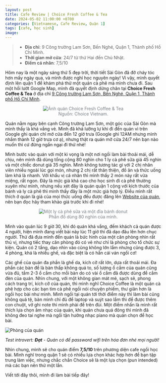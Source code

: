 ```yaml
---
layout: post
title: Cafe Review | Choice Fresh Coffee & Tea
date: 2024-05-02 11:00:00 +0700
categories: [Vietnamese, Cafe Review, Quận 1]
tags: [cafe, học sinh]
image:
---
```


> - **Địa chỉ**: 9 Công trường Lam Sơn, Bến Nghé, Quận 1, Thành phố Hồ Chí Minh.
> - **Thời gian mở cửa**: 24/7 từ thứ Hai đến Chủ Nhật.
> - **Điểm cá nhân**: 7,5/10

Hôm nay là một ngày sáng thứ 5 đẹp trời, thời tiết Sài Gòn đã đỡ cháy tóc hơn mấy ngày qua, và mình được nghỉ học nguyên ngày! Vì vậy, mình quyết định lên quận 1 để khám phá thử một quán cà phê mà mình chưa đi. Sau một hồi lướt Google Map, mình đã quyết định dừng chân tại **Choice Fresh Coffee & Tea** ở địa chỉ [9 Công trường Lam Sơn, Bến Nghé, Quận 1, Thành phố Hồ Chí Minh](https://goo.gl/maps/nFMi1oyRQGdtVMCv7).

<figure style="color: #787E84; text-align:center;">
  <img src="https://i.postimg.cc/c4GzL9Xn/image.png" alt="Ảnh quán Choice Fresh Coffee & Tea"/>
  <figcaption>Nguồn: Choice Vietnam.</figcaption>
</figure>

Quán nằm ngay bên cạnh Công trường Lam Sơn, một góc của Sài Gòn mà mình thấy là khá vắng vẻ. Mình đã khá lưỡng lự khi đi đến quán vì trên Google ghi quán chỉ mở cửa đến 12 giờ trưa (Google ghi 12AM nhưng mình nhầm thành 12 giờ trưa cơ ạ), nhưng thật ra quán mở cửa 24/7 nên bạn nào muốn thì cứ đừng ngần ngại đi thử nhé!

Mình bước vào quán với một kì vọng là một nơi ngồi làm bài thoải mái, dễ chịu, nên mình đã dùng tổng cộng 80 nghìn cho 1 ly cà phê sữa giá 45 nghìn và một chiếc donut giá 35 nghìn. Mình không tương tác gì với 2 chị nhân viên nhiều ngoài lúc gọi món, nhưng 2 chị rất thân thiện, đồ ăn và thức uống làm khá là nhanh. Với khẩu vị cá nhân thì mình thấy 2 món này rất vừa miệng, rất ngon. Đây là mức giá khá cao cho học sinh đi cà phê thường xuyên như mình, nhưng nếu xét đây là quán quận 1 cộng với kích thước của bánh và ly cà phê thì mình thấy đây là một mức giá hợp lý. Điều mình rất thích ở quán là giá của mọi thức uống đều được đăng lên [Website của quán](http://choicevietnam.com/), nên bạn đọc hãy tham khảo giá trước khi đi nhé!

<figure style="color: #787E84; text-align:center;">
  <img src="https://i.postimg.cc/pL3f62Yg/IMG-4615-min.jpg" alt="Một ly cà phê sữa và một đĩa bánh donut"/>
  <figcaption>Phần đồ dùng 80 nghìn của mình.</figcaption>
</figure>

Mình vào quán lúc 9 giờ 30, khi đó quán khá vắng, đếm khách cả quán được 4 người, hiện mình đang viết bài này lúc 11 giờ thì đã dạo đâu lên hơn chục người. Thứ đã đưa mình đến quán là bức hình của một căn phòng nhìn rất thú vị, nhưng tiếc thay căn phòng đó có vẻ như chỉ là phòng cho tổ chức sự kiện. Quán có 2 tầng, dạo nhìn vào cũng không lớn lắm nhưng cũng được 3, 4 phòng, khá là nhiều ghế, và đặc biệt là có hẳn cái ván ngồi cơ!

Các ghế của quán đa phần là ghế da, kích cỡ rất lớn, dựa rất thoải mái. Đa phần các bàn đề là bàn thấp không quá to, số lượng ổ cắm của quán cũng vừa đủ, tầm 2-3 ổ cắm cho mỗi bàn do có vài ổ cắm đã được dùng để cắm đèn của quán. Nhìn chung, với một không gian mát mẻ, sạch sẽ, phong cách trang trí, kích cỡ của quán, thì mình nghĩ Choice Coffee là một quán cà phê hợp cho các bạn tìm cà phê ngồi nói chuyện phiếm, thư giãn hơn là ngồi học bài như mình. Mình ngồi tại quán tới thời điểm này thì làm bài cũng không quá tệ, bàn mình chỉ đủ để laptop và suýt sao lắm thì để được thêm con chuột, vở ghi note thì mình phải để trên đùi. Một điểm nhấn là mình rất thích lựa chọn âm nhạc của quán, khi quán chưa quá đông thì mình đã không đeo tai nghe mà ngồi tận hưởng nhạc piano mà quán chọn để học bài.

![Phòng của quán](https://i.postimg.cc/2SdkPG4r/IMG-4618-min.jpg)

_Test introvert: **Đạt** - Quán có để password wifi trên hóa đơn nhé mọi người!_

Nhìn chung, mình sẽ cho quán điểm **7,5/10** trên phương diện cafe ngồi học bài. Mình nghĩ trong quận 1 sẽ có nhiều lựa chọn khác hợp hơn để bạn tập trung làm việc, nhưng chắc chắn Choice sẽ là một lựa chọn (pun intended) mà các bạn nên thử một lần.

Viết tới đây thôi, mình đi làm bài tiếp đây!
